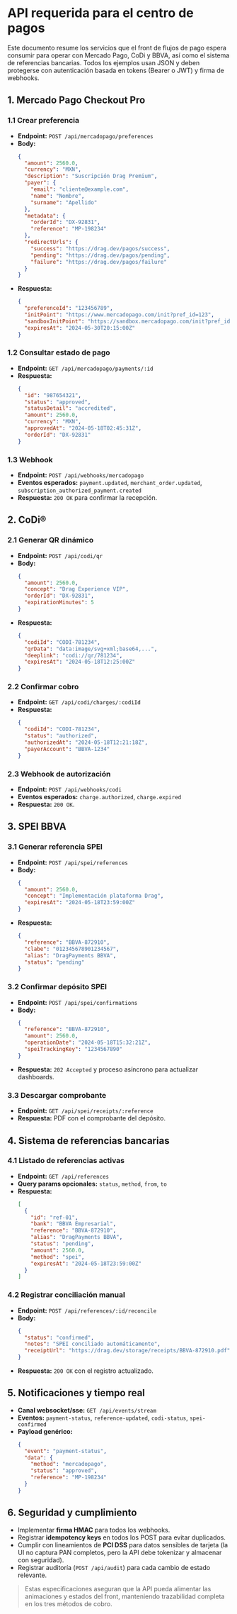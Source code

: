 # API requerida para el centro de pagos

Este documento resume los servicios que el front de flujos de pago espera consumir para operar con Mercado Pago, CoDi y BBVA, así como el sistema de referencias bancarias. Todos los ejemplos usan JSON y deben protegerse con autenticación basada en tokens (Bearer o JWT) y firma de webhooks.

## 1. Mercado Pago Checkout Pro

### 1.1 Crear preferencia
- **Endpoint:** `POST /api/mercadopago/preferences`
- **Body:**
  ```json
  {
    "amount": 2560.0,
    "currency": "MXN",
    "description": "Suscripción Drag Premium",
    "payer": {
      "email": "cliente@example.com",
      "name": "Nombre",
      "surname": "Apellido"
    },
    "metadata": {
      "orderId": "DX-92831",
      "reference": "MP-198234"
    },
    "redirectUrls": {
      "success": "https://drag.dev/pagos/success",
      "pending": "https://drag.dev/pagos/pending",
      "failure": "https://drag.dev/pagos/failure"
    }
  }
  ```
- **Respuesta:**
  ```json
  {
    "preferenceId": "123456789",
    "initPoint": "https://www.mercadopago.com/init?pref_id=123",
    "sandboxInitPoint": "https://sandbox.mercadopago.com/init?pref_id=123",
    "expiresAt": "2024-05-30T20:15:00Z"
  }
  ```

### 1.2 Consultar estado de pago
- **Endpoint:** `GET /api/mercadopago/payments/:id`
- **Respuesta:**
  ```json
  {
    "id": "987654321",
    "status": "approved",
    "statusDetail": "accredited",
    "amount": 2560.0,
    "currency": "MXN",
    "approvedAt": "2024-05-18T02:45:31Z",
    "orderId": "DX-92831"
  }
  ```

### 1.3 Webhook
- **Endpoint:** `POST /api/webhooks/mercadopago`
- **Eventos esperados:** `payment.updated`, `merchant_order.updated`, `subscription_authorized_payment.created`
- **Respuesta:** `200 OK` para confirmar la recepción.

## 2. CoDi®

### 2.1 Generar QR dinámico
- **Endpoint:** `POST /api/codi/qr`
- **Body:**
  ```json
  {
    "amount": 2560.0,
    "concept": "Drag Experience VIP",
    "orderId": "DX-92831",
    "expirationMinutes": 5
  }
  ```
- **Respuesta:**
  ```json
  {
    "codiId": "CODI-781234",
    "qrData": "data:image/svg+xml;base64,...",
    "deeplink": "codi://qr/781234",
    "expiresAt": "2024-05-18T12:25:00Z"
  }
  ```

### 2.2 Confirmar cobro
- **Endpoint:** `GET /api/codi/charges/:codiId`
- **Respuesta:**
  ```json
  {
    "codiId": "CODI-781234",
    "status": "authorized",
    "authorizedAt": "2024-05-18T12:21:18Z",
    "payerAccount": "BBVA-1234"
  }
  ```

### 2.3 Webhook de autorización
- **Endpoint:** `POST /api/webhooks/codi`
- **Eventos esperados:** `charge.authorized`, `charge.expired`
- **Respuesta:** `200 OK`.

## 3. SPEI BBVA

### 3.1 Generar referencia SPEI
- **Endpoint:** `POST /api/spei/references`
- **Body:**
  ```json
  {
    "amount": 2560.0,
    "concept": "Implementación plataforma Drag",
    "expiresAt": "2024-05-18T23:59:00Z"
  }
  ```
- **Respuesta:**
  ```json
  {
    "reference": "BBVA-872910",
    "clabe": "012345678901234567",
    "alias": "DragPayments BBVA",
    "status": "pending"
  }
  ```

### 3.2 Confirmar depósito SPEI
- **Endpoint:** `POST /api/spei/confirmations`
- **Body:**
  ```json
  {
    "reference": "BBVA-872910",
    "amount": 2560.0,
    "operationDate": "2024-05-18T15:32:21Z",
    "speiTrackingKey": "1234567890"
  }
  ```
- **Respuesta:** `202 Accepted` y proceso asíncrono para actualizar dashboards.

### 3.3 Descargar comprobante
- **Endpoint:** `GET /api/spei/receipts/:reference`
- **Respuesta:** PDF con el comprobante del depósito.

## 4. Sistema de referencias bancarias

### 4.1 Listado de referencias activas
- **Endpoint:** `GET /api/references`
- **Query params opcionales:** `status`, `method`, `from`, `to`
- **Respuesta:**
  ```json
  [
    {
      "id": "ref-01",
      "bank": "BBVA Empresarial",
      "reference": "BBVA-872910",
      "alias": "DragPayments BBVA",
      "status": "pending",
      "amount": 2560.0,
      "method": "spei",
      "expiresAt": "2024-05-18T23:59:00Z"
    }
  ]
  ```

### 4.2 Registrar conciliación manual
- **Endpoint:** `POST /api/references/:id/reconcile`
- **Body:**
  ```json
  {
    "status": "confirmed",
    "notes": "SPEI conciliado automáticamente",
    "receiptUrl": "https://drag.dev/storage/receipts/BBVA-872910.pdf"
  }
  ```
- **Respuesta:** `200 OK` con el registro actualizado.

## 5. Notificaciones y tiempo real
- **Canal websocket/sse:** `GET /api/events/stream`
- **Eventos:** `payment-status`, `reference-updated`, `codi-status`, `spei-confirmed`
- **Payload genérico:**
  ```json
  {
    "event": "payment-status",
    "data": {
      "method": "mercadopago",
      "status": "approved",
      "reference": "MP-198234"
    }
  }
  ```

## 6. Seguridad y cumplimiento
- Implementar **firma HMAC** para todos los webhooks.
- Registrar **idempotency keys** en todos los POST para evitar duplicados.
- Cumplir con lineamientos de **PCI DSS** para datos sensibles de tarjeta (la UI no captura PAN completos, pero la API debe tokenizar y almacenar con seguridad).
- Registrar auditoría (`POST /api/audit`) para cada cambio de estado relevante.

> Estas especificaciones aseguran que la API pueda alimentar las animaciones y estados del front, manteniendo trazabilidad completa en los tres métodos de cobro.
